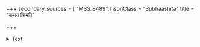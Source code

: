 +++
secondary_sources = [ "MSS_8489",]
jsonClass = "Subhaashita"
title = "कथय किमपि"

+++

<details><summary>Text</summary>

कथय किमपि दृष्टं स्थानमस्ति श्रुतं वा व्रजति दिनकरोऽयं यत्र नास्तं कदाचित्।  
इति विहगसमूहान् नित्यमेवास्ति पृच्छन् रजनिविरहभीतश्चक्रवाकी वराकः॥
</details>
